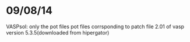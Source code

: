 09/08/14
===========

VASPsol:
      only the pot files
      pot files corrsponding to patch file 2.01 of vasp version 5.3.5(downloaded from hipergator)
